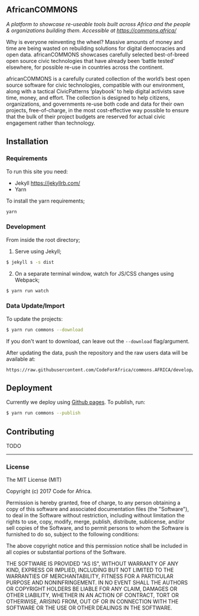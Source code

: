 AfricanCOMMONS
--------------

_A platform to showcase re-useable tools built across Africa and the people & organizations building them. Accessible at https://commons.africa/_

Why is everyone reinventing the wheel? Massive amounts of money and time are being wasted on rebuilding solutions for digital democracies and open data. africanCOMMONS showcases carefully selected best-of-breed open source civic technologies that have already been ‘battle tested’ elsewhere, for possible re-use in countries across the continent.

africanCOMMONS is a carefully curated collection of the world’s best open source software for civic technologies, compatible with our environment, along with a tactical CivicPatterns ‘playbook’ to help digital activists save time, money, and effort. The collection is designed to help citizens, organizations, and governments re-use both code and data for their own projects, free-of-charge, in the most cost-effective way possible to ensure that the bulk of their project budgets are reserved for actual civic engagement rather than technology.


## Installation

### Requirements

To run this site you need:

- Jekyll https://jekyllrb.com/
- Yarn

To install the yarn requirements;

```sh
yarn
```

### Development

From inside the root directory;

1. Serve using Jekyll;
```sh
$ jekyll s -s dist
```

2. On a separate terminal window, watch for JS/CSS changes using Webpack;
```sh
$ yarn run watch
```


### Data Update/Import

To update the projects:

```sh
$ yarn run commons --download
```

If you don't want to download, can leave out the `--download` flag/argument.

After updating the data, push the repository and the raw users data will be available at:

```
https://raw.githubusercontent.com/CodeForAfrica/commons.AFRICA/develop/dist/_data/users.csv
```


## Deployment

Currently we deploy using [Github pages](http://pages.github.com/). To publish, run:

```sh
$ yarn run commons --publish
```

## Contributing

TODO

---

### License

The MIT License (MIT)

Copyright (c) 2017 Code for Africa.

Permission is hereby granted, free of charge, to any person obtaining a copy
of this software and associated documentation files (the "Software"), to deal
in the Software without restriction, including without limitation the rights
to use, copy, modify, merge, publish, distribute, sublicense, and/or sell
copies of the Software, and to permit persons to whom the Software is
furnished to do so, subject to the following conditions:

The above copyright notice and this permission notice shall be included in
all copies or substantial portions of the Software.

THE SOFTWARE IS PROVIDED "AS IS", WITHOUT WARRANTY OF ANY KIND, EXPRESS OR
IMPLIED, INCLUDING BUT NOT LIMITED TO THE WARRANTIES OF MERCHANTABILITY,
FITNESS FOR A PARTICULAR PURPOSE AND NONINFRINGEMENT. IN NO EVENT SHALL THE
AUTHORS OR COPYRIGHT HOLDERS BE LIABLE FOR ANY CLAIM, DAMAGES OR OTHER
LIABILITY, WHETHER IN AN ACTION OF CONTRACT, TORT OR OTHERWISE, ARISING FROM,
OUT OF OR IN CONNECTION WITH THE SOFTWARE OR THE USE OR OTHER DEALINGS IN
THE SOFTWARE.
